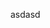 <!--
title: test
image: /groovy-logo.png
created: 2015-12-23T11:31:00
authors:
  - timroes
-->

asdasd
